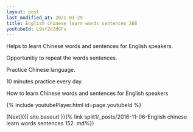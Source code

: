 ```yaml
---
layout: post
last_modified_at: 2021-03-29
title: English chinese learn words sentences 268 
youtubeId: L9sfZdZdGFs
---
```

 
 
Helps to learn Chinese words and sentences for English speakers.

Opportunitiy to repeat the words sentences. 

Practice Chinese language. 
 
10 minutes practice every day. 
 
How to learn Chinese words and sentences for English speakers 
 
{% include youtubePlayer.html id=page.youtubeId %}
 
 
[Next]({{ site.baseurl }}{% link  split1/_posts/2016-11-06-English chinese learn words sentences 152 .md%})
 
